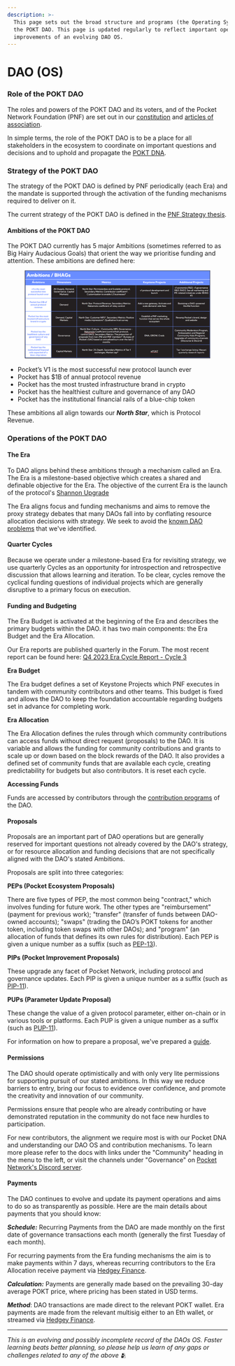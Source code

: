 ```yaml
---
description: >-
  This page sets out the broad structure and programs (the Operating System) of
  the POKT DAO. This page is updated regularly to reflect important operational
  improvements of an evolving DAO OS.
---
```


# DAO (OS)

### Role of the POKT DAO

The roles and powers of the POKT DAO and its voters, and of the Pocket Network Foundation (PNF) are set out in our [constitution](https://github.com/pokt-network/governance/blob/12949c5060638591accd2ba07f07626426723c26/constitution/constitution.md) and [articles of association](https://github.com/pokt-network/governance/blob/12949c5060638591accd2ba07f07626426723c26/foundation/Pocket-Network-Foundation-Articles-of-Association-Highlighted.pdf).

In simple terms, the role of the POKT DAO is to be a place for all stakeholders in the ecosystem to coordinate on important questions and decisions and to uphold and propagate the [POKT DNA](../learn-about-pokt/our-dna.md).

### Strategy of the POKT DAO

The strategy of the POKT DAO is defined by PNF periodically (each Era) and the mandate is supported through the activation of the funding mechanisms required to deliver on it.

The current strategy of the POKT DAO is defined in the [PNF Strategy thesis](https://docs.google.com/document/d/1D-JDGTFbCMsDR-488cRCWRrG0am4Tg\_oaJWslJcnVC0/edit#heading=h.o0jys8nqwju5).

#### Ambitions of the POKT DAO

The POKT DAO currently has 5 major Ambitions (sometimes referred to as Big Hairy Audacious Goals) that orient the way we prioritise funding and attention. These ambitions are defined here:

<figure><img src="../.gitbook/assets/image (1).png" alt=""><figcaption></figcaption></figure>

* Pocket’s V1 is the most successful new protocol launch ever
* Pocket has $1B of annual protocol revenue
* Pocket has the most trusted infrastructure brand in crypto
* Pocket has the healthiest culture and governance of any DAO
* Pocket has the institutional financial rails of a blue-chip token

These ambitions all align towards our _**North Star**_, which is Protocol Revenue.

### Operations of the POKT DAO

#### The Era

To DAO aligns behind these ambitions through a mechanism called an Era. The Era is a milestone-based objective which creates a shared and definable objective for the Era. The objective of the current Era is the launch of the protocol's [Shannon Upgrade](../learn-about-pokt/the-rpc-protocol/shannon.md)

The Era aligns focus and funding mechanisms and aims to remove the proxy strategy debates that many DAOs fall into by conflating resource allocation decisions with strategy. We seek to avoid the [known DAO problems](https://docs.google.com/document/d/1RETQRH2cgzn3\_72JmF5xr0LW7sIsVyjCmiRY3-wrq3E/edit#heading=h.iif52hhnu202) that we've identified.

#### Quarter Cycles

Because we operate under a milestone-based Era for revisiting strategy, we use quarterly Cycles as an opportunity for introspection and retrospective discussion that allows learning and iteration. To be clear, cycles remove the cyclical funding questions of individual projects which are generally disruptive to a primary focus on execution.

#### Funding and Budgeting

The Era Budget is activated at the beginning of the Era and describes the primary budgets within the DAO. it has two main components: the Era Budget and the Era Allocation.

Our Era reports are published quarterly in the Forum. The most recent report can be found here: [Q4 2023 Era Cycle Report - Cycle 3](https://forum.pokt.network/t/era-cycle-report-cycle-3/4960)

**Era Budget**

The Era budget defines a set of Keystone Projects which PNF executes in tandem with community contributors and other teams. This budget is fixed and allows the DAO to keep the foundation accountable regarding budgets set in advance for completing work.

**Era Allocation**

The Era Allocation defines the rules through which community contributions can access funds without direct request (proposals) to the DAO. It is variable and allows the funding for community contributions and grants to scale up or down based on the block rewards of the DAO. It also provides a defined set of community funds that are available each cycle, creating predictability for budgets but also contributors. It is reset each cycle.

**Accessing Funds**

Funds are accessed by contributors through the [contribution programs](start-contributing/) of the DAO.

#### Proposals

Proposals are an important part of DAO operations but are generally reserved for important questions not already covered by the DAO's strategy, or for resource allocation and funding decisions that are not specifically aligned with the DAO's stated Ambitions.&#x20;

Proposals are split into three categories:

**PEPs (Pocket Ecosystem Proposals)**

There are five types of PEP, the most common being "contract," which involves funding for future work. The other types are "reimbursement" (payment for previous work); "transfer" (transfer of funds between DAO-owned accounts); "swaps" (trading the DAO’s POKT tokens for another token, including token swaps with other DAOs); and "program" (an allocation of funds that defines its own rules for distribution). Each PEP is given a unique number as a suffix (such as [PEP-13](https://forum.pokt.network/t/pep-13-poktscan-app/)).&#x20;

**PIPs (Pocket Improvement Proposals)**

These upgrade any facet of Pocket Network, including protocol and governance updates. Each PIP is given a unique number as a suffix (such as [PIP-11](https://forum.pokt.network/t/pip-11-implementing-an-on-chain-rev-share-mechanism/)).

**PUPs (Parameter Update Proposal)**

These change the value of a given protocol parameter, either on-chain or in various tools or platforms. Each PUP is given a unique number as a suffix (such as [PUP-11](https://forum.pokt.network/t/pup-11-wagmi-inflation/)).

For information on how to prepare a proposal, we've prepared a [guide](https://forum.pokt.network/t/pocket-network-proposal-preparation-guide/4084).

#### Permissions

The DAO should operate optimistically and with only very lite permissions for supporting pursuit of our stated ambitions. In this way we reduce barriers to entry, bring our focus to evidence over confidence, and promote the creativity and innovation of our community.

Permissions ensure that people who are already contributing or have demonstrated reputation in the community do not face new hurdles to participation.

For new contributors, the alignment we require most is with our Pocket DNA and understanding our DAO OS and contribution mechanisms. To learn more please refer to the docs with links under the "Community" heading in the menu to the left, or visit the channels under "Governance" on [Pocket Network's Discord server](https://discord.gg/GmpbGZnh).

#### Payments

The DAO continues to evolve and update its payment operations and aims to do so as transparently as possible. Here are the main details about payments that you should know:

_**Schedule:**_ Recurring Payments from the DAO are made monthly on the first date of governance transactions each month (generally the first Tuesday of each month).

For recurring payments from the Era funding mechanisms the aim is to make payments within 7 days, whereas recurring contributors to the Era Allocation receive payment via [Hedgey Finance](https://app.hedgey.finance/).

_**Calculation:**_ Payments are generally made based on the prevailing 30-day average POKT price, where pricing has been stated in USD terms.

_**Method**_: DAO transactions are made direct to the relevant POKT wallet. Era payments are made from the relevant multisig either to an Eth wallet, or streamed via [Hedgey Finance](https://app.hedgey.finance/).

***

_This is an evolving and possibly incomplete record of the DAOs OS. Faster learning beats better planning, so please help us learn of any gaps or challenges related to any of the above_ 🫂
